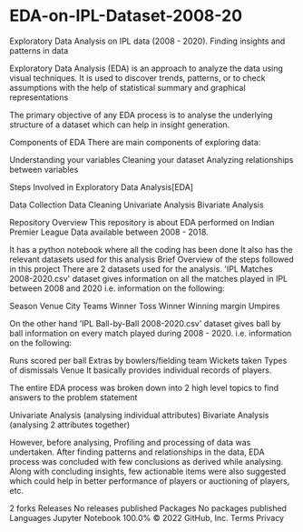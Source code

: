 # EDA-on-IPL-Dataset-2008-20
Exploratory Data Analysis on IPL data (2008 - 2020). Finding insights and patterns in data

Exploratory Data Analysis (EDA) is an approach to analyze the data using visual techniques. It is used to discover trends, patterns, or to check assumptions with the help of statistical summary and graphical representations

The primary objective of any EDA process is to analyse the underlying structure of a dataset which can help in insight generation.

Components of EDA
There are main components of exploring data:

Understanding your variables
Cleaning your dataset
Analyzing relationships between variables

Steps Involved in Exploratory Data Analysis[EDA]

Data Collection
Data Cleaning
Univariate Analysis
Bivariate Analysis

Repository Overview
This repository is about EDA performed on Indian Premier League Data available between 2008 - 2018.

It has a python notebook where all the coding has been done
It also has the relevant datasets used for this analysis
Brief Overview of the steps followed in this project
There are 2 datasets used for the analysis. 'IPL Matches 2008-2020.csv' dataset gives information on all the matches played in IPL between 2008 and 2020 i.e. information on the following:

Season
Venue
City
Teams
Winner
Toss Winner
Winning margin
Umpires

On the other hand 'IPL Ball-by-Ball 2008-2020.csv' dataset gives ball by ball information on every match played during 2008 - 2020.
i.e. information on the following:


Runs scored per ball
Extras by bowlers/fielding team
Wickets taken
Types of dismissals
Venue It basically provides individual records of players.

The entire EDA process was broken down into 2 high level topics to find answers to the problem statement

Univariate Analysis (analysing individual attributes)
Bivariate Analysis (analysing 2 attributes together)

However, before analysing, Profiling and processing of data was undertaken. After finding patterns and relationships in the data, EDA process was concluded with few conclusions as derived while analysing. Along with concluding insights, few actionable items were also suggested which could help in better performance of players or auctioning of players, etc.


 2 forks
Releases
No releases published
Packages
No packages published
Languages
Jupyter Notebook
100.0%
© 2022 GitHub, Inc.
Terms
Privacy
